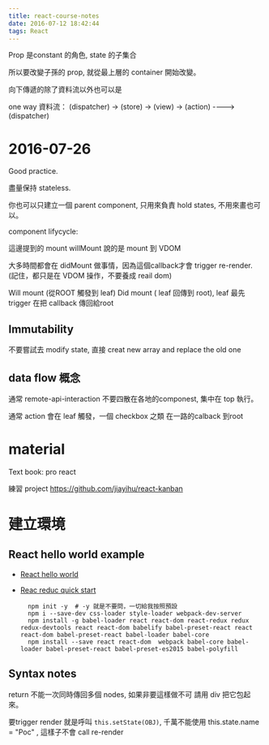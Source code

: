 ```yaml
---
title: react-course-notes
date: 2016-07-12 18:42:44
tags: React
---
```


Prop 是constant 的角色, state 的子集合

所以要改變子孫的 prop, 就從最上層的 container 開始改變。

向下傳遞的除了資料流以外也可以是

one way 資料流： (dispatcher) -> (store) -> (view) -> (action) ----> (dispatcher)


<!-- more --> 

# 2016-07-26

Good practice.

盡量保持 stateless.

你也可以只建立一個 parent component, 只用來負責 hold states, 不用來畫也可以。

component lifycycle:

這邊提到的 mount willMount 說的是 mount 到 VDOM

大多時間都會在 didMount 做事情，因為這個callback才會 trigger re-render.
(記住，都只是在 VDOM 操作，不要養成 reail dom)


Will mount (從ROOT 觸發到 leaf)
Did mount ( leaf 回傳到 root), leaf 最先trigger 在把 callback 傳回給root

## Immutability

不要嘗試去 modify state, 直接 creat new array and replace the old one

## data flow 概念

通常 remote-api-interaction 不要四散在各地的componest, 集中在 top 執行。

通常 action 會在 leaf 觸發，一個 checkbox 之類 在一路的calback 到root




# material

Text book: pro react

練習  project https://github.com/jiayihu/react-kanban

# 建立環境

## React hello world example

- [React hello world](https://gist.github.com/danawoodman/9cfddb1a0c934a35f31a)
- [Reac reduc quick start](https://github.com/starkwang/react-redux-es6-quickstart)


        npm init -y  # -y 就是不要問，一切給我按照預設
        npm i --save-dev css-loader style-loader webpack-dev-server
        npm install -g babel-loader react react-dom react-redux redux redux-devtools react react-dom babelify babel-preset-react react react-dom babel-preset-react babel-loader babel-core
        npm install --save react react-dom  webpack babel-core babel-loader babel-preset-react babel-preset-es2015 babel-polyfill



## Syntax notes


return 不能一次同時傳回多個 nodes, 如果非要這樣做不可 請用 div 把它包起來。

要trigger render 就是呼叫 `this.setState(OBJ)`, 千萬不能使用 this.state.name = "Poc" , 這樣子不會 call re-render



